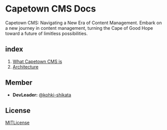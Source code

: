 # Capetown CMS Docs

Capetown CMS: Navigating a New Era of Content Management. Embark on a new journey in content management, turning the Cape of Good Hope toward a future of limitless possibilities.

## index
1. [What Capetown CMS is](./statement.md)
1. [Architecture](./architecture.md)

## Member
- **DevLeader:** [@kohki-shikata](https://github.com/kohki-shikata)

## License
[MITLicense](../LICENSE)
